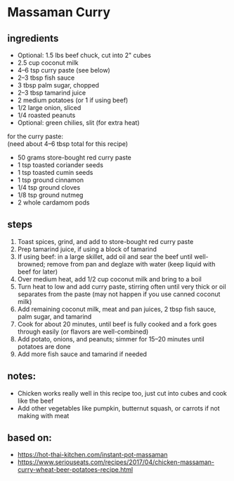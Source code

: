 # Massaman Curry  

## ingredients
* Optional: 1.5 lbs beef chuck, cut into 2" cubes  
* 2.5 cup coconut milk  
* 4–6 tsp curry paste (see below)  
* 2–3 tbsp fish sauce  
* 3 tbsp palm sugar, chopped  
* 2–3 tbsp tamarind juice  
* 2 medium potatoes (or 1 if using beef)  
* 1/2 large onion, sliced  
* 1/4 roasted peanuts  
* Optional: green chilies, slit (for extra heat)  

for the curry paste:  
(need about 4–6 tbsp total for this recipe)  
* 50 grams store-bought red curry paste  
* 1 tsp toasted coriander seeds  
* 1 tsp toasted cumin seeds  
* 1 tsp ground cinnamon  
* 1/4 tsp ground cloves  
* 1/8 tsp ground nutmeg  
* 2 whole cardamom pods  

## steps
1. Toast spices, grind, and add to store-bought red curry paste  
2. Prep tamarind juice, if using a block of tamarind  
3. If using beef: in a large skillet, add oil and sear the beef until well-browned; remove from pan and deglaze with water (keep liquid with beef for later)  
4. Over medium heat, add 1/2 cup coconut milk and bring to a boil  
5. Turn heat to low and add curry paste, stirring often until very thick or oil separates from the paste (may not happen if you use canned coconut milk)  
6. Add remaining coconut milk, meat and pan juices, 2 tbsp fish sauce, palm sugar, and tamarind  
7. Cook for about 20 minutes, until beef is fully cooked and a fork goes through easily (or flavors are well-combined)  
8. Add potato, onions, and peanuts; simmer for 15–20 minutes until potatoes are done  
9. Add more fish sauce and tamarind if needed  

## notes:  
* Chicken works really well in this recipe too, just cut into cubes and cook like the beef
* Add other vegetables like pumpkin, butternut squash, or carrots if not making with meat  

## based on:
* https://hot-thai-kitchen.com/instant-pot-massaman  
* https://www.seriouseats.com/recipes/2017/04/chicken-massaman-curry-wheat-beer-potatoes-recipe.html  

